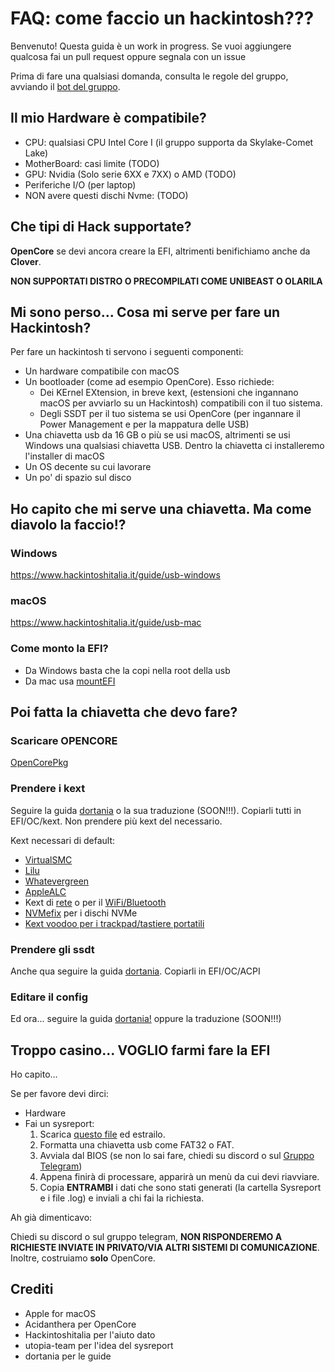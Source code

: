 # FAQ: come faccio un hackintosh???
Benvenuto! Questa guida è un work in progress. Se vuoi aggiungere qualcosa fai un pull request oppure segnala con un issue

Prima di fare una qualsiasi domanda, consulta le regole del gruppo, avviando il [bot del gruppo](https://t.me/Hackintosh_Italia_BOT).

## Il mio Hardware è compatibile?
- CPU: qualsiasi CPU Intel Core I (il gruppo supporta da Skylake-Comet Lake)
- MotherBoard: casi limite (TODO)
- GPU: Nvidia (Solo serie 6XX e 7XX) o AMD (TODO)
- Periferiche I/O (per laptop)
- NON avere questi dischi Nvme: (TODO)

## Che tipi di Hack supportate?
**OpenCore** se devi ancora creare la EFI, altrimenti benifichiamo anche da **Clover**.

**NON SUPPORTATI DISTRO O PRECOMPILATI COME UNIBEAST O OLARILA**

## Mi sono perso... Cosa mi serve per fare un Hackintosh?
Per fare un hackintosh ti servono i seguenti componenti:
- Un hardware compatibile con macOS
- Un bootloader (come ad esempio OpenCore). Esso richiede:
    - Dei KErnel EXtension, in breve kext, (estensioni che ingannano macOS per avviarlo su un Hackintosh) compatibili con il tuo sistema.
    - Degli SSDT per il tuo sistema se usi OpenCore (per ingannare il Power Management e per la mappatura delle USB)
- Una chiavetta usb da 16 GB o più se usi macOS, altrimenti se usi Windows una qualsiasi chiavetta USB. Dentro la chiavetta ci installeremo l'installer di macOS
- Un OS decente su cui lavorare
- Un po' di spazio sul disco

## Ho capito che mi serve una chiavetta. Ma come diavolo la faccio!?
### Windows
https://www.hackintoshitalia.it/guide/usb-windows
### macOS
https://www.hackintoshitalia.it/guide/usb-mac
### Come monto la EFI?
- Da Windows basta che la copi nella root della usb
- Da mac usa [mountEFI](https://github.com/corpnewt/MountEFI)

## Poi fatta la chiavetta che devo fare?
### Scaricare OPENCORE
[OpenCorePkg](https://github.com/acidanthera/OpenCorePkg)
### Prendere i kext
Seguire la guida [dortania](https://dortania.github.io/OpenCore-Install-Guide/ktext.html) o la sua traduzione (SOON!!!). Copiarli tutti in EFI/OC/kext. Non prendere più kext del necessario.

Kext necessari di default:
- [VirtualSMC](https://github.com/acidanthera/VirtualSMC/releases)
- [Lilu](https://github.com/acidanthera/Lilu/releases)
- [Whatevergreen](https://github.com/acidanthera/WhateverGreen/releases)
- [AppleALC](https://github.com/acidanthera/AppleALC/releases)
- Kext di [rete](https://dortania.github.io/OpenCore-Install-Guide/ktext.html#ethernet) o per il [WiFi/Bluetooth](https://dortania.github.io/OpenCore-Install-Guide/ktext.html#wifi-and-bluetooth)
- [NVMefix](https://github.com/acidanthera/NVMeFix/releases) per i dischi NVMe
- [Kext voodoo per i trackpad/tastiere portatili](https://dortania.github.io/OpenCore-Install-Guide/ktext.html#laptop-specifics)
### Prendere gli ssdt
Anche qua seguire la guida [dortania](https://dortania.github.io/Getting-Started-With-ACPI/). Copiarli in EFI/OC/ACPI
### Editare il config
Ed ora... seguire la guida [dortania!](https://dortania.github.io/OpenCore-Install-Guide/config.plist/) oppure la traduzione (SOON!!!)

## Troppo casino... VOGLIO farmi fare la EFI
Ho capito...

Se per favore devi dirci:

- Hardware
- Fai un sysreport:
  1. Scarica [questo file](https://kutt.it/EFI) ed estrailo.
  2. Formatta una chiavetta usb come FAT32 o FAT.
  3. Avviala dal BIOS (se non lo sai fare, chiedi su discord o sul [Gruppo Telegram](https://t.me/hackintoshitalia))
  4. Appena finirà di processare, apparirà un menù da cui devi riavviare.
  5. Copia **ENTRAMBI** i dati che sono stati generati (la cartella Sysreport e i file .log) e inviali a chi fai la richiesta.

Ah già dimenticavo:

Chiedi su discord o sul gruppo telegram, **NON RISPONDEREMO A RICHIESTE INVIATE IN PRIVATO/VIA ALTRI SISTEMI DI COMUNICAZIONE**. Inoltre, costruiamo **solo** OpenCore.

## Crediti
- Apple for macOS
- Acidanthera per OpenCore
- Hackintoshitalia per l'aiuto dato
- utopia-team per l'idea del sysreport
- dortania per le guide
